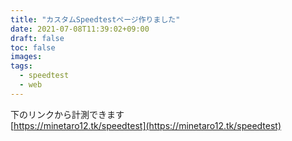 ```yaml
---
title: "カスタムSpeedtestページ作りました"
date: 2021-07-08T11:39:02+09:00
draft: false
toc: false
images:
tags: 
  - speedtest
  - web
---
```


下のリンクから計測できます  
[https://minetaro12.tk/speedtest](https://minetaro12.tk/speedtest)
